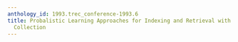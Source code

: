 ```yaml
---
anthology_id: 1993.trec_conference-1993.6
title: Probalistic Learning Approaches for Indexing and Retrieval with the TREC-2
  Collection
---
```

